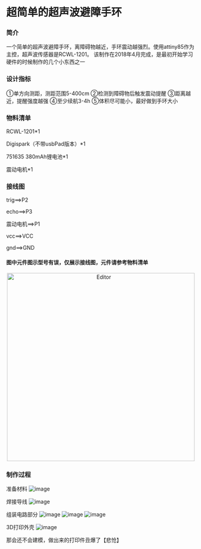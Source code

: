 # 超简单的超声波避障手环
### 简介
一个简单的超声波避障手环，离障碍物越近，手环震动越强烈。使用attiny85作为主控，超声波传感器是RCWL-1201。
该制作在2018年4月完成，是最初开始学习硬件的时候制作的几个小东西之一
### 设计指标
①单方向测距，测距范围5-400cm
②检测到障碍物后触发震动提醒
③距离越近，提醒强度越强
④至少续航3-4h
⑤体积尽可能小，最好做到手环大小

### 物料清单
RCWL-1201*1

Digispark（不带usbPad版本）*1

751635 380mAh锂电池*1

震动电机*1

### 接线图
  trig==>P2
  
  echo==>P3
  
  震动电机==>P1
  
  vcc==>VCC
  
  gnd==>GND
  
#### 图中元件图示型号有误，仅展示接线图，元件请参考物料清单

<div align="center">
	<img src="https://github.com/blackbox114/tiny_wristband/blob/master/img/0.png" alt="Editor" width="500">
</div>


### 制作过程
准备材料
![image](https://github.com/blackbox114/tiny_wristband/blob/master/img/1.jpg)

焊接导线
![image](https://github.com/blackbox114/tiny_wristband/blob/master/img/2.jpg)

组装电路部分
![image](https://github.com/blackbox114/tiny_wristband/blob/master/img/3.jpg)
![image](https://github.com/blackbox114/tiny_wristband/blob/master/img/4.jpg)
![image](https://github.com/blackbox114/tiny_wristband/blob/master/img/5.jpg)

3D打印外壳
![image](https://github.com/blackbox114/tiny_wristband/blob/master/img/6.jpg)

那会还不会建模，做出来的打印件丑爆了【悲怆】
